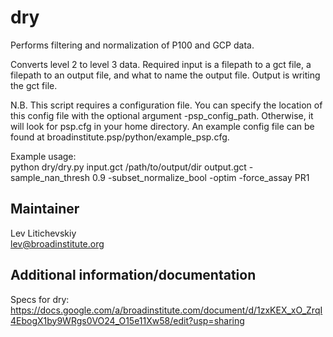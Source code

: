 dry
==============
Performs filtering and normalization of P100 and GCP data.

Converts level 2 to level 3 data. Required input is a filepath to a gct file,
a filepath to an output file, and what to name the output file.
Output is writing the gct file.

N.B. This script requires a configuration file. You can specify the location
of this config file with the optional argument -psp_config_path. Otherwise,
it will look for psp.cfg in your home directory. An example config file can
be found at broadinstitute.psp/python/example_psp.cfg.

Example usage:  
    python dry/dry.py input.gct /path/to/output/dir output.gct
    -sample_nan_thresh 0.9 -subset_normalize_bool -optim -force_assay PR1

Maintainer
----------
Lev Litichevskiy    
lev@broadinstitute.org

Additional information/documentation
------------------------------------
Specs for dry: https://docs.google.com/a/broadinstitute.com/document/d/1zxKEX_xO_ZrqI4EbogX1by9WRgs0VO24_O15e11Xw58/edit?usp=sharing
